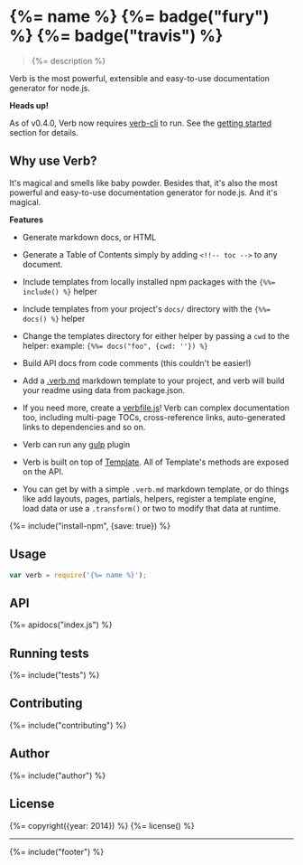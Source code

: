 # {%= name %} {%= badge("fury") %} {%= badge("travis") %}

> {%= description %}

Verb is the most powerful, extensible and easy-to-use documentation generator for node.js. 

**Heads up!**

As of v0.4.0, Verb now requires [verb-cli] to run. See the [getting started](#getting-started) section for details.

## Why use Verb?
It's magical and smells like baby powder. Besides that, it's also the most powerful and easy-to-use documentation generator for node.js. And it's magical.

**Features**

- Generate markdown docs, or HTML
- Generate a Table of Contents simply by adding `<!!-- toc -->` to any document.
- Include templates from locally installed npm packages with the `{%%= include() %}` helper
- Include templates from your project's `docs/` directory with the `{%%= docs() %}` helper
- Change the templates directory for either helper by passing a `cwd` to the helper: example: `{%%= docs("foo", {cwd: ''}) %}`


- Build API docs from code comments (this couldn't be easier!)
- Add a [.verb.md](#verbmd) markdown template to your project, and verb will build your readme using data from package.json.
- If you need more, create a [verbfile.js](#verbfile.js)! Verb can complex documentation too, including multi-page TOCs, cross-reference links, auto-generated links to dependencies and so on.
- Verb can run any [gulp](https://github.com/gulpjs/gulp) plugin
- Verb is built on top of [Template](https://github.com/jonschlinkert/template). All of Template's methods are exposed on the API.
- You can get by with a simple `.verb.md` markdown template, or do things like add layouts, pages, partials, helpers, register a template engine, load data or use a `.transform()` or two to modify that data at runtime.



{%= include("install-npm", {save: true}) %}

## Usage

```js
var verb = require('{%= name %}');
```

## API
{%= apidocs("index.js") %}

## Running tests
{%= include("tests") %}

## Contributing
{%= include("contributing") %}

## Author
{%= include("author") %}

## License
{%= copyright({year: 2014}) %}
{%= license() %}

***

{%= include("footer") %}

[verb-cli]: https://github.com/verbose/verb-cli
<!-- deps:mocha jshint-stylish lodash swig template -->
